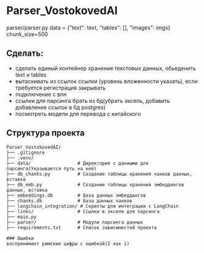 # Parser_VostokovedAI

parser/parser.py
data = {"text": text, "tables": [], "images": imgs}
chunk_size=500


        
## Сделать:
- сделать единый контейнер хранения текстовых данных, обьеденить text и tables
- вытаскивать из ссылок ссылки (уровень вложенности указать), если требуется регистрация закрывать
- подключение с впн
- ссылки для парсинга брать из бд(убрать эксель, добавить добавление ссылок в бд postgres)
- посмотреть модели для перевода с китайского

## Структура проекта
```
Parser_VostokovedAI/
├── .gitignore            
├── .venv/                
├── data/                 # Директория с данными для парсинга(Указывается путь на неё)
├── db_chanks.py          # Создание таблицы хранения чанков данных, вставка
├── db_emb.py             # Создание таблицы хранения эмбеддингов данных, вставка
├── embeddings.db         # База данных эмбеддингов
├── chanks.db             # База данных чанков
├── langchain_integration/ # Скрипты для интеграции с LangChain
├── links/                # Ссылки в экселе для парсинга
├── main.py               
├── parser/               # Модули парсинга данных
├── requirements.txt      # Список зависимостей проекта

### Ошибки
воспринимает римские цифры с ошибкой(I как i)
